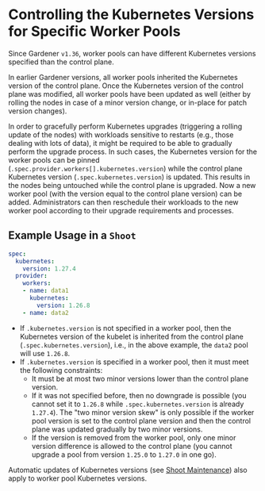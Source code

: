 # Controlling the Kubernetes Versions for Specific Worker Pools

Since Gardener `v1.36`, worker pools can have different Kubernetes versions specified than the control plane.

In earlier Gardener versions, all worker pools inherited the Kubernetes version of the control plane. Once the Kubernetes version of the control plane was modified, all worker pools have been updated as well (either by rolling the nodes in case of a minor version change, or in-place for patch version changes).

In order to gracefully perform Kubernetes upgrades (triggering a rolling update of the nodes) with workloads sensitive to restarts (e.g., those dealing with lots of data), it might be required to be able to gradually perform the upgrade process.
In such cases, the Kubernetes version for the worker pools can be pinned (`.spec.provider.workers[].kubernetes.version`) while the control plane Kubernetes version (`.spec.kubernetes.version`) is updated.
This results in the nodes being untouched while the control plane is upgraded. 
Now a new worker pool (with the version equal to the control plane version) can be added.
Administrators can then reschedule their workloads to the new worker pool according to their upgrade requirements and processes.

## Example Usage in a `Shoot`

```yaml
spec:
  kubernetes:
    version: 1.27.4
  provider:
    workers:
    - name: data1
      kubernetes:
        version: 1.26.8
    - name: data2
```

- If `.kubernetes.version` is not specified in a worker pool, then the Kubernetes version of the kubelet is inherited from the control plane (`.spec.kubernetes.version`), i.e., in the above example, the `data2` pool will use `1.26.8`.
- If `.kubernetes.version` is specified in a worker pool, then it must meet the following constraints:
  - It must be at most two minor versions lower than the control plane version.
  - If it was not specified before, then no downgrade is possible (you cannot set it to `1.26.8` while `.spec.kubernetes.version` is already `1.27.4`). The "two minor version skew" is only possible if the worker pool version is set to the control plane version and then the control plane was updated gradually by two minor versions.
  - If the version is removed from the worker pool, only one minor version difference is allowed to the control plane (you cannot upgrade a pool from version `1.25.0` to `1.27.0` in one go).

Automatic updates of Kubernetes versions (see [Shoot Maintenance](shoot_maintenance.md#automatic-version-updates)) also apply to worker pool Kubernetes versions.
